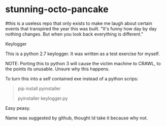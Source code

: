 # stunning-octo-pancake
#this is a useless repo that only exists to make me laugh about certain events that transpired the year this was built.
"It's funny how day by day nothing changes. But when you look back everything is different."


Keylogger

This is a python 2.7 keylogger. It was written as a test exercise for myself. 

NOTE: Porting this to python 3 will cause the victim machine to CRAWL, to the points its unusable. Unsure why this happens.

To turn this into a self contained exe instead of a python scrips:

>pip install pyinstaller
>
>pyinstaller keylogger.py

Easy peasy. 

Name was suggested by github, thought Id take it because why not.

